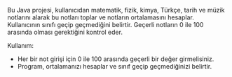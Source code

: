 Bu Java projesi, kullanıcıdan matematik, fizik, kimya, Türkçe, tarih ve müzik notlarını alarak bu notları toplar ve notların ortalamasını hesaplar. 
Kullanıcının sınıfı geçip geçmediğini belirtir. 
Geçerli notların 0 ile 100 arasında olması gerektiğini kontrol eder.

Kullanım:
- Her bir not girişi için 0 ile 100 arasında geçerli bir değer girmelisiniz.
- Program, ortalamanızı hesaplar ve sınıf geçip geçmediğinizi belirtir.

